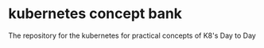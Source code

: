 # kubernetes concept bank
The repository for the kubernetes for practical concepts of K8's Day to Day
